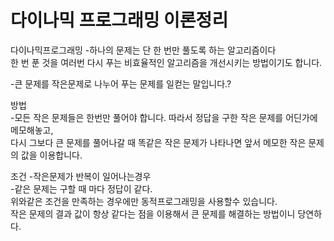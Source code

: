 # 다이나믹 프로그래밍 이론정리

다이나믹프로그래밍
-하나의 문제는 단 한 번만 풀도록 하는 알고리즘이다  
한 번 푼 것을 여러번 다시 푸는 비효율적인 알고리즘을 개선시키는 방법이기도 합니다.  

-큰 문제를 작은문제로 나누어 푸는 문제를 일컫는 말입니다.?  

방법  
-모든 작은 문제들은 한번만 풀어야 합니다. 따라서 정답을 구한 작은 문제를 어딘가에메모해놓고,  
다시 그보다 큰 문제를 풀어나갈 때 똑같은 작은 문제가 나타나면 앞서 메모한 작은 문제의 값을 이용합니다.

조건
-작은문제가 반복이 일어나는경우  
-같은 문제는 구할 때 마다 정답이 같다.  
위와같은 조건을 만족하는 경우에만 동적프로그래밍을 사용할수 있습니다.  
작은 문제의 결과 값이 항상 같다는 점을 이용해서 큰 문제를 해결하는 방법이니 당연하다.
